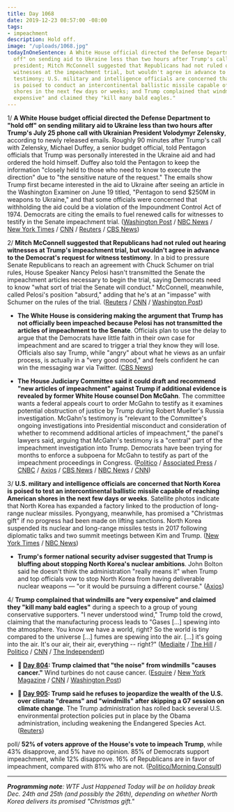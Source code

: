 ```yaml
---
title: Day 1068
date: 2019-12-23 08:57:00 -08:00
tags:
- impeachment
description: Hold off.
image: "/uploads/1068.jpg"
todayInOneSentence: A White House official directed the Defense Department to "hold
  off" on sending aid to Ukraine less than two hours after Trump's call with the Ukrainian
  president; Mitch McConnell suggested that Republicans had not ruled out hearing
  witnesses at the impeachment trial, but wouldn't agree in advance to hearing witness
  testimony; U.S. military and intelligence officials are concerned that North Korea
  is poised to conduct an intercontinental ballistic missile capable of reaching American
  shores in the next few days or weeks; and Trump complained that windmills are "very
  expensive" and claimed they "kill many bald eagles."
---
```


1/ **A White House budget official directed the Defense Department to "hold off" on sending military aid to Ukraine less than two hours after Trump's July 25 phone call with Ukrainian President Volodymyr Zelensky**, according to newly released emails. Roughly 90 minutes after Trump's call with Zelensky, Michael Duffey, a senior budget official, told Pentagon officials that Trump was personally interested in the Ukraine aid and had ordered the hold himself. Duffey also told the Pentagon to keep the information "closely held to those who need to know to execute the direction" due to "the sensitive nature of the request." The emails show Trump first became interested in the aid to Ukraine after seeing an article in the Washington Examiner on June 19 titled, "Pentagon to send $250M in weapons to Ukraine," and that some officials were concerned that withholding the aid could be a violation of the Impoundment Control Act of 1974. Democrats are citing the emails to fuel renewed calls for witnesses to testify in the Senate impeachment trial. ([Washington Post](https://www.washingtonpost.com/politics/white-house-official-directed-hold-on-ukraine-aid-shortly-after-trumps-july-25-call-with-zelensky/2019/12/22/7af19ae0-24d5-11ea-a14c-412f7b9e2717_story.html) / [NBC News](https://www.nbcnews.com/politics/trump-impeachment-inquiry/newly-released-emails-provide-greater-details-white-house-pause-ukraine-n1106201) / [New York Times](https://www.nytimes.com/2019/12/22/us/politics/democrats-impeachment-witnesses.html) / [CNN](https://www.cnn.com/2019/12/21/politics/emails-ukraine-aid-timeline/) / [Reuters](https://www.reuters.com/article/us-usa-trump-impeachment-idUSKBN1YQ0I6) / [CBS News](https://www.cbsnews.com/news/trump-impeachment-schumer-cites-explosive-michael-duffey-email-to-press-for-witnesses-at-impeachment-trial/))

2/ **Mitch McConnell suggested that Republicans had not ruled out hearing witnesses at Trump's impeachment trial, but wouldn't agree in advance to the Democrat's request for witness testimony**. In a bid to pressure Senate Republicans to reach an agreement with Chuck Schumer on trial rules, House Speaker Nancy Pelosi hasn't transmitted the Senate the impeachment articles necessary to begin the trial, saying Democrats need to know "what sort of trial the Senate will conduct." McConnell, meanwhile, called Pelosi's position "absurd," adding that he's at an "impasse" with Schumer on the rules of the trial. ([Reuters](https://www.reuters.com/article/us-usa-trump-impeachment/mcconnell-says-senate-republicans-have-not-ruled-out-witnesses-in-trump-impeachment-trial-idUSKBN1YR1CF) / [CNN](https://www.cnn.com/2019/12/23/politics/schumer-documents-senate-trial/index.html) / [Washington Post](https://www.washingtonpost.com/politics/trump-impeachment-live-updates/2019/12/23/a01735bc-2572-11ea-b2ca-2e72667c1741_story.html))

* **The White House is considering making the argument that Trump has not officially been impeached because Pelosi has not transmitted the articles of impeachment to the Senate**. Officials plan to use the delay to argue that the Democrats have little faith in their own case for impeachment and are scared to trigger a trial they know they will lose. Officials also say Trump, while "angry" about what he views as an unfair process, is actually in a "very good mood," and feels confident he can win the messaging war via Twitter. ([CBS News](https://www.cbsnews.com/news/is-donald-trump-impeached-white-house-considers-arguing-no-articles-of-impeachment-not-delivered-to-senate/))

* **The House Judiciary Committee said it could draft and recommend "new articles of impeachment" against Trump if additional evidence is revealed by former White House counsel Don McGahn**. The committee wants a federal appeals court to order McGahn to testify as it examines potential obstruction of justice by Trump during Robert Mueller's Russia investigation. McGahn's testimony is "relevant to the Committee's ongoing investigations into Presidential misconduct and consideration of whether to recommend additional articles of impeachment," the panel's lawyers said, arguing that McGahn's testimony is a "central" part of the impeachment investigation into Trump. Democrats have been trying for months to enforce a subpoena for McGahn to testify as part of the impeachment proceedings in Congress. ([Politico](https://www.politico.com/news/2019/12/23/doj-impeachment-vote-undercut-house-mcgahn-testimony-089604) / [Associated Press](https://apnews.com/867403d69b0135e020b7d5a1963f2033) / [CNBC](https://www.cnbc.com/2019/12/23/judiciary-panel-says-it-could-draft-new-articles-of-impeachment-against-trump.html) / [Axios](https://www.axios.com/trump-impeachment-don-mcgahn-subpoena-ae7a4d60-9680-4d5a-99bf-d1e0734537f8.html) / [CBS News](https://www.cbsnews.com/news/house-and-justice-department-lawyers-file-briefs-arguing-over-whether-don-mcgahn-should-testify-before-congress/) / [NBC News](https://www.nbcnews.com/politics/trump-impeachment-inquiry/impeachment-2-house-lawyers-say-more-charges-possible-n1106706) / [CNN](https://www.cnn.com/2019/12/23/politics/don-mcgahn-testimony-white-house/index.html))

3/ **U.S. military and intelligence officials are concerned that North Korea is poised to test an intercontinental ballistic missile capable of reaching American shores in the next few days or weeks**. Satellite photos indicate that North Korea has expanded a factory linked to the production of long-range nuclear missiles. Pyongyang, meanwhile, has promised a "Christmas gift" if no progress had been made on lifting sanctions. North Korea suspended its nuclear and long-range missiles tests in 2017 following diplomatic talks and two summit meetings between Kim and Trump. ([New York Times](https://www.nytimes.com/2019/12/21/world/asia/north-korea-missile-test-trump-kim.html) / [NBC News](https://www.nbcnews.com/news/north-korea/exclusive-satellite-photos-show-work-north-korean-site-linked-long-n1106176))

* **Trump's former national security adviser suggested that Trump is bluffing about stopping North Korea's nuclear ambitions**. John Bolton said he doesn't think the administration "really means it" when Trump and top officials vow to stop North Korea from having deliverable nuclear weapons — "or it would be pursuing a different course." ([Axios](https://www.axios.com/bolton-john-trump-north-korea-missiles-94088bf9-4d2d-4d10-bfd9-80db7bc36a50.html))

4/ **Trump complained that windmills are "very expensive" and claimed they "kill many bald eagles"** during a speech to a group of young conservative supporters. "I never understood wind," Trump told the crowd, claiming that the manufacturing process leads to "Gases \[...\] spewing into the atmosphere. You know we have a world, right? So the world is tiny compared to the universe \[...\] fumes are spewing into the air. \[...\] it's going into the air. It's our air, their air, everything -- right?" ([Mediaite](https://www.mediaite.com/trump/trump-attacks-windmills-in-speech-to-conservative-group-i-never-understood-wind/) / [The Hill](https://thehill.com/homenews/administration/475701-trump-rails-against-windmills-i-never-understood-wind) / [Politico](https://www.politico.com/news/2019/12/21/trump-turning-point-usa-speech-089182) / [CNN](https://www.cnn.com/2019/12/23/politics/donald-trump-windmills-turning-point/) / [The Independent](https://www.independent.co.uk/news/world/americas/us-politics/trump-impeachment-speech-merry-christmas-nancy-pelosi-turning-point-usa-a9256866.html?utm_source=reddit.com))

* **📌 [Day 804](https://whatthefuckjusthappenedtoday.com/2019/04/03/day-804/#trump-claimed-that-the-noise-from-wi): Trump claimed that "the noise" from windmills "causes cancer."** Wind turbines do not cause cancer. ([Esquire](https://www.esquire.com/news-politics/a27028643/president-trump-windmill-sound-cancer-leak-cspan/) / [New York Magazine](https://nymag.com/intelligencer/2019/04/trump-says-wind-turbine-noise-causes-cancer-it-does-not.html) / [CNN](https://www.cnn.com/2019/04/03/politics/trumps-war-on-windmills-now-includes-wild-cancer-claim/index.html) / [Washington Post](https://www.washingtonpost.com/politics/2019/04/03/trump-claims-that-wind-farms-cause-cancer-very-trumpian-reasons/))

* **📌 [Day 905](https://whatthefuckjusthappenedtoday.com/2019/08/27/day-950/#6-trump-said-he-refuses-to-jeopardiz): Trump said he refuses to jeopardize the wealth of the U.S. over climate "dreams" and "windmills" after skipping a G7 session on climate change**. The Trump administration has rolled back several U.S. environmental protection policies put in place by the Obama administration, including weakening the Endangered Species Act. ([Reuters](https://www.reuters.com/article/us-g7-summit-trump-climatechange-idUSKCN1VG1RU))

poll/ **52% of voters approve of the House's vote to impeach Trump**, while 43% disapprove, and 5% have no opinion. 85% of Democrats support impeachment, while 12% disapprove. 16% of Republicans are in favor of impeachment, compared with 81% who are not. ([Politico/Morning Consult](https://www.politico.com/news/2019/12/20/poll-trump-impeachment-088812))

---

***Programming note**: WTF Just Happened Today will be on holiday break Dec. 24th and 25th (and possibly the 26th), depending on whether North Korea delivers its promised "Christmas gift."*